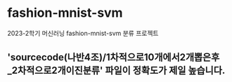 # fashion-mnist-svm
2023-2학기 머신러닝 fashion-mnist-svm 분류 프로젝트

## 'sourcecode(나반4조)/1차적으로10개에서2개뽑은후_2차적으로2개이진분류' 파일이 정확도가 제일 높습니다.

